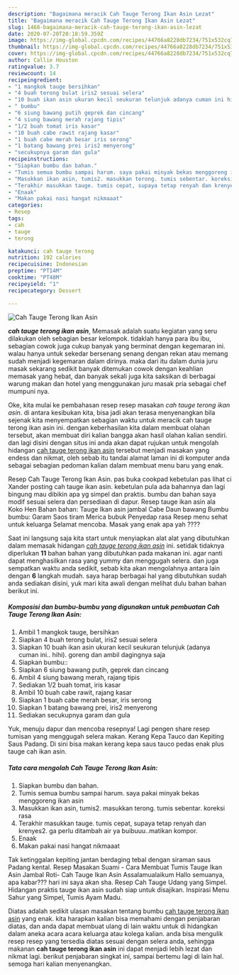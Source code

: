 ```yaml
---
description: "Bagaimana meracik Cah Tauge Terong Ikan Asin Lezat"
title: "Bagaimana meracik Cah Tauge Terong Ikan Asin Lezat"
slug: 1468-bagaimana-meracik-cah-tauge-terong-ikan-asin-lezat
date: 2020-07-20T20:18:59.359Z
image: https://img-global.cpcdn.com/recipes/44766a8228db7234/751x532cq70/cah-tauge-terong-ikan-asin-foto-resep-utama.jpg
thumbnail: https://img-global.cpcdn.com/recipes/44766a8228db7234/751x532cq70/cah-tauge-terong-ikan-asin-foto-resep-utama.jpg
cover: https://img-global.cpcdn.com/recipes/44766a8228db7234/751x532cq70/cah-tauge-terong-ikan-asin-foto-resep-utama.jpg
author: Callie Houston
ratingvalue: 3.7
reviewcount: 14
recipeingredient:
- "1 mangkok tauge bersihkan"
- "4 buah terong bulat iris2 sesuai selera"
- "10 buah ikan asin ukuran kecil seukuran telunjuk adanya cuman ini hihi goreng dan ambil dagingnya saja"
- " bumbu"
- "6 siung bawang putih geprek dan cincang"
- "4 siung bawang merah rajang tipis"
- "1/2 buah tomat iris kasar"
- "10 buah cabe rawit rajang kasar"
- "1 buah cabe merah besar iris serong"
- "1 batang bawang prei iris2 menyerong"
- "secukupnya garam dan gula"
recipeinstructions:
- "Siapkan bumbu dan bahan."
- "Tumis semua bumbu sampai harum. saya pakai minyak bekas menggoreng ikan asin"
- "Masukkan ikan asin, tumis2. masukkan terong. tumis sebentar. koreksi rasa"
- "Terakhir masukkan tauge. tumis cepat, supaya tetap renyah dan krenyes2. ga perlu ditambah air ya buibuuu..matikan kompor."
- "Enaak"
- "Makan pakai nasi hangat nikmaaat"
categories:
- Resep
tags:
- cah
- tauge
- terong

katakunci: cah tauge terong 
nutrition: 192 calories
recipecuisine: Indonesian
preptime: "PT14M"
cooktime: "PT48M"
recipeyield: "1"
recipecategory: Dessert

---
```



![Cah Tauge Terong Ikan Asin](https://img-global.cpcdn.com/recipes/44766a8228db7234/751x532cq70/cah-tauge-terong-ikan-asin-foto-resep-utama.jpg)

<b><i>cah tauge terong ikan asin</i></b>, Memasak adalah suatu kegiatan yang seru dilakukan oleh sebagian besar kelompok. tidaklah hanya para ibu ibu, sebagian cowok juga cukup banyak yang berminat dengan kegemaran ini. walau hanya untuk sekedar bersenang senang dengan rekan atau memang sudah menjadi kegemaran dalam dirinya. maka dari itu dalam dunia juru masak sekarang sedikit banyak ditemukan cowok dengan keahlian memasak yang hebat, dan banyak sekali juga kita saksikan di berbagai warung makan dan hotel yang menggunakan juru masak pria sebagai chef mumpuni nya.

Oke, kita mulai ke pembahasan resep resep masakan <i>cah tauge terong ikan asin</i>. di antara kesibukan kita, bisa jadi akan terasa menyenangkan bila sejenak kita menyempatkan sebagian waktu untuk meracik cah tauge terong ikan asin ini. dengan keberhasilan kita dalam membuat olahan tersebut, akan membuat diri kalian bangga akan hasil olahan kalian sendiri. dan lagi disini dengan situs ini anda akan dapat rujukan untuk mengolah hidangan <u>cah tauge terong ikan asin</u> tersebut menjadi masakan yang endess dan nikmat, oleh sebab itu tandai alamat laman ini di komputer anda sebagai sebagian pedoman kalian dalam membuat menu baru yang enak.

Resep Cah Tauge Terong Ikan Asin. pas buka cookpad kebetulan pas lihat ci Xander posting cah tauge ikan asin. kebetulan pula ada bahannya dan lagi bingung mau dibikin apa yg simpel dan praktis. bumbu dan bahan saya modif sesuai selera dan persediaan di dapur. Resep tauge ikan asin ala Koko Hen Bahan bahan: Tauge Ikan asin jambal Cabe Daun bawang Bumbu bumbu: Garam Saos tiram Merica bubuk Penyedap rasa Resep menu sehat untuk keluarga Selamat mencoba. Masak yang enak apa yah ????


Saat ini langsung saja kita start untuk menyiapkan alat alat yang dibutuhkan dalam memasak hidangan <u><i>cah tauge terong ikan asin</i></u> ini. setidak tidaknya diperlukan <b>11</b> bahan bahan yang dibutuhkan pada makanan ini. agar nanti dapat menghasilkan rasa yang yummy dan menggugah selera. dan juga sempatkan waktu anda sedikit, sebab kita akan mengolahnya antara lain dengan <b>6</b> langkah mudah. saya harap berbagai hal yang dibutuhkan sudah anda sediakan disini, yuk mari kita awali dengan melihat dulu bahan bahan berikut ini.

<!--inarticleads1-->

##### Komposisi dan bumbu-bumbu yang digunakan untuk pembuatan Cah Tauge Terong Ikan Asin:

1. Ambil 1 mangkok tauge, bersihkan
1. Siapkan 4 buah terong bulat, iris2 sesuai selera
1. Siapkan 10 buah ikan asin ukuran kecil seukuran telunjuk (adanya cuman ini.. hihi). goreng dan ambil dagingnya saja
1. Siapkan  bumbu::
1. Siapkan 6 siung bawang putih, geprek dan cincang
1. Ambil 4 siung bawang merah, rajang tipis
1. Sediakan 1/2 buah tomat, iris kasar
1. Ambil 10 buah cabe rawit, rajang kasar
1. Siapkan 1 buah cabe merah besar, iris serong
1. Siapkan 1 batang bawang prei, iris2 menyerong
1. Sediakan secukupnya garam dan gula


Yuk, menuju dapur dan mencoba resepnya! Lagi pengen share resep tumisan yang menggugah selera makan. Kerang Kepa Tauco dan Kepiting Saus Padang. Di sini bisa makan kerang kepa saus tauco pedas enak plus tauge cah ikan asin. 

<!--inarticleads2-->

##### Tata cara mengolah Cah Tauge Terong Ikan Asin:

1. Siapkan bumbu dan bahan.
1. Tumis semua bumbu sampai harum. saya pakai minyak bekas menggoreng ikan asin
1. Masukkan ikan asin, tumis2. masukkan terong. tumis sebentar. koreksi rasa
1. Terakhir masukkan tauge. tumis cepat, supaya tetap renyah dan krenyes2. ga perlu ditambah air ya buibuuu..matikan kompor.
1. Enaak
1. Makan pakai nasi hangat nikmaaat


Tak ketinggalan kepiting jantan berdaging tebal dengan siraman saus Padang kental. Resep Masakan Suami - Cara Membuat Tumis Tauge Ikan Asin Jambal Roti- Cah Tauge Ikan Asin Assalamualaikum Hallo semuanya, apa kabar??? hari ini saya akan sha. Resep Cah Tauge Udang yang Simpel. Hidangan praktis tauge ikan asin sudah siap untuk disajikan. Inspirasi Menu Sahur yang Simpel, Tumis Ayam Madu. 

Diatas adalah sedikit ulasan masakan tentang bumbu <u>cah tauge terong ikan asin</u> yang enak. kita harapkan kalian bisa memahami dengan penjabaran diatas, dan anda dapat membuat ulang di lain waktu untuk di hidangkan dalam aneka acara acara keluarga atau kolega kalian. anda bisa mengulik resep resep yang tersedia diatas sesuai dengan selera anda, sehingga makanan <b>cah tauge terong ikan asin</b> ini dapat menjadi lebih lezat dan nikmat lagi. berikut penjabaran singkat ini, sampai bertemu lagi di lain hal. semoga hari kalian menyenangkan.
